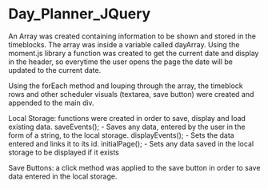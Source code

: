 # Day_Planner_JQuery

An Array was created containing information to be shown and stored in the timeblocks. The array was inside a variable called dayArray. Using the moment.js library a function was created to get the current date and display in the header, so everytime the user opens the page the date will be updated to the current date. 

Using the forEach method and louping through the array, the timeblock rows and other scheduler visuals (textarea, save button) were created and appended to the main div. 

Local Storage: functions were created in order to save, display and load existing data. 
saveEvents(); - Saves any data, entered by the user in the form of a string, to the local storage.
displayEvents(); - Sets the data entered and links it to its id.
initialPage(); - Sets any data saved in the local storage to be displayed if it exists

Save Buttons: a click method was applied to the save button in order to save data entered in the local storage. 




